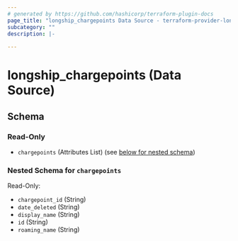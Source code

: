 ```yaml
---
# generated by https://github.com/hashicorp/terraform-plugin-docs
page_title: "longship_chargepoints Data Source - terraform-provider-longship"
subcategory: ""
description: |-
  
---
```


# longship_chargepoints (Data Source)





<!-- schema generated by tfplugindocs -->
## Schema

### Read-Only

- `chargepoints` (Attributes List) (see [below for nested schema](#nestedatt--chargepoints))

<a id="nestedatt--chargepoints"></a>
### Nested Schema for `chargepoints`

Read-Only:

- `chargepoint_id` (String)
- `date_deleted` (String)
- `display_name` (String)
- `id` (String)
- `roaming_name` (String)
